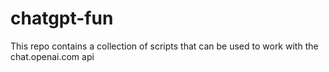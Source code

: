 # chatgpt-fun
This repo contains a collection of scripts that can be used to work with the chat.openai.com api 
